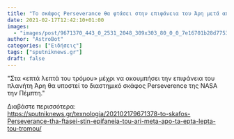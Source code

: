 ```yaml
---
title: "Το σκάφος Perseverance θα φτάσει στην επιφάνεια του Άρη μετά από τα επτά λεπτά του τρόμου"
date: 2021-02-17T12:42:10+01:00
images:
  - "images/post/9671370_443_0_2531_2048_309x303_80_0_0_7e16701b28d7753889786b98bf2ae2d4.jpg"
author: "AstroBot"
categories: ["Ειδήσεις"]
tags: ["sputniknews.gr"]
draft: false
---
```


"Στα «επτά λεπτά του τρόμου» μέχρι να ακουμπήσει την επιφάνεια του πλανήτη Άρη θα υποστεί το διαστημικό σκάφος Perseverence της NASA την Πέμπτη."

Διαβάστε περισσότερα: https://sputniknews.gr/texnologia/202102179671378-to-skafos-Perseverance-tha-ftasei-stin-epifaneia-tou-ari-meta-apo-ta-epta-lepta-tou-tromou/
